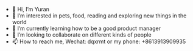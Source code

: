 - 👋 Hi, I’m Yuran
- 👀 I’m interested in pets, food, reading and exploring new things in the world
- 🌱 I’m currently learning how to be a good product manager
- 💞️ I’m looking to collaborate on different kinds of people
- 📫 How to reach me, Wechat: dqxrmt or my phone: +8613913909935

<!---
YuranLiu0818/YuranLiu0818 is a ✨ special ✨ repository because its `README.md` (this file) appears on your GitHub profile.
You can click the Preview link to take a look at your changes.
--->
